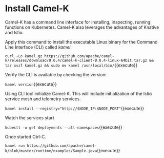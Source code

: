 # Install Camel-K #

Camel-K has a command line interface for installing, inspecting, running functions on Kubernetes. Camel-K also leverages the advantages of Knative and Istio.  

Apply this command to install the executable Linux binary for the Command Line Interface (CLI) called _kamel_.

`curl -Lo kamel.gz https://github.com/apache/camel-k/releases/download/0.0.4/camel-k-client-0.0.4-linux-64bit.tar.gz && tar xvzf kamel.gz && sudo mv kamel /usr/local/bin/`{{execute}}

Verify the CLI is available by checking the version:

`kamel version`{{execute}}

Using CLI tool initialize Camel-K. This will include initialization of the Istio service mesh and telemetry services.

`kamel install --registry="http://$NODE_IP:$NODE_PORT"`{{execute}}

Watch the services start

`kubectl -w get deployments --all-namespaces`{{execute}}

Once started Ctrl-C.

`kamel run https://github.com/apache/camel-k/blob/master/runtime/examples/Sample.java`{{execute}}

